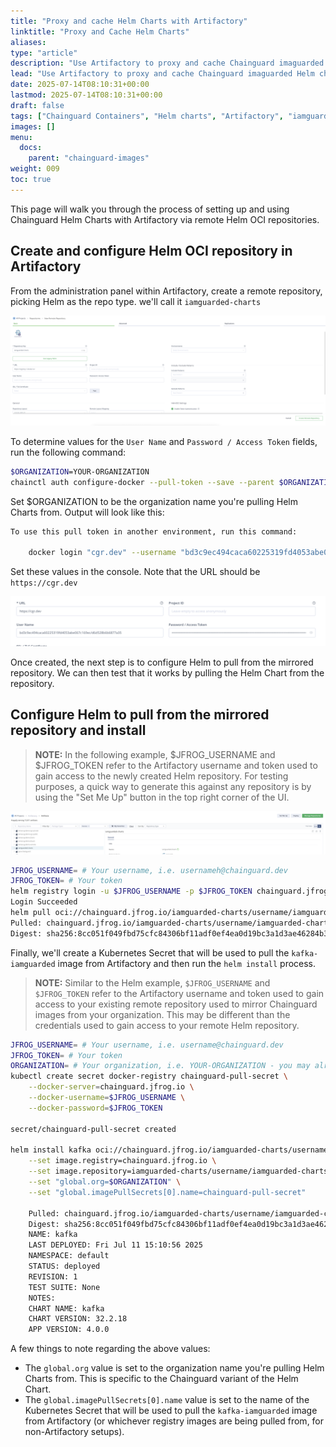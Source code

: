 ```yaml
---
title: "Proxy and cache Helm Charts with Artifactory"
linktitle: "Proxy and Cache Helm Charts"
aliases:
type: "article"
description: "Use Artifactory to proxy and cache Chainguard imaguarded Helm charts"
lead: "Use Artifactory to proxy and cache Chainguard imaguarded Helm charts"
date: 2025-07-14T08:10:31+00:00
lastmod: 2025-07-14T08:10:31+00:00
draft: false
tags: ["Chainguard Containers", "Helm charts", "Artifactory", "iamguarded", "Product"]
images: []
menu:
  docs:
    parent: "chainguard-images"
weight: 009
toc: true
---
```


This page will walk you through the process of setting up and using Chainguard Helm Charts with Artifactory via remote Helm OCI repositories.

## Create and configure Helm OCI repository in Artifactory

From the administration panel within Artifactory, create a remote repository, picking Helm as the repo type. we'll call it `iamguarded-charts`

![Screenshot showing the new remote repo in Artifactory](new-remote-repo.png)

To determine values for the `User Name` and `Password / Access Token` fields, run the following command:

```bash
$ORGANIZATION=YOUR-ORGANIZATION
chainctl auth configure-docker --pull-token --save --parent $ORGANIZATION
```

Set $ORGANIZATION to be the organization name you're pulling Helm Charts from. Output will look like this:

```bash
To use this pull token in another environment, run this command:

    docker login "cgr.dev" --username "bd3c9ec494caca60225319fd4053abe067c169ec/5037f83cdd0fbdcd" --password "eyJhbGciOiJSUzI1NiJ9.eyJhdWQiOiJodHRwczovL2lzc..." # Token truncated
```

Set these values in the console. Note that the URL should be `https://cgr.dev`

![Screenshot showing setting values in Artifactory](url-username-pw.png)

Once created, the next step is to configure Helm to pull from the mirrored repository. We can then test that it works by pulling the Helm Chart from the repository.

## Configure Helm to pull from the mirrored repository and install

> **NOTE:** In the following example, $JFROG_USERNAME and $JFROG_TOKEN refer to the Artifactory username and token used to gain access to the newly created Helm repository. For testing purposes, a quick way to generate this against any repository is by using the "Set Me Up" button in the top right corner of the UI.

![Screenshot showing setting values in Artifactory](set-me-up.png)

```bash
JFROG_USERNAME= # Your username, i.e. usernameh@chainguard.dev
JFROG_TOKEN= # Your token
helm registry login -u $JFROG_USERNAME -p $JFROG_TOKEN chainguard.jfrog.io
Login Succeeded
helm pull oci://chainguard.jfrog.io/iamguarded-charts/username/iamguarded-charts/kafka
Pulled: chainguard.jfrog.io/iamguarded-charts/username/iamguarded-charts/kafka:32.2.18
Digest: sha256:8cc051f049fbd75cfc84306bf11adf0ef4ea0d19bc3a1d3ae46284b3aab5b083
```

Finally, we'll create a Kubernetes Secret that will be used to pull the `kafka-iamguarded` image from Artifactory and then run the `helm install` process.

> **NOTE:** Similar to the Helm example, `$JFROG_USERNAME` and `$JFROG_TOKEN` refer to the Artifactory username and token used to gain access to your existing remote repository used to mirror Chainguard images from your organization. This may be different than the credentials used to gain access to your remote Helm repository.

```bash
JFROG_USERNAME= # Your username, i.e. username@chainguard.dev
JFROG_TOKEN= # Your token
ORGANIZATION= # Your organization, i.e. YOUR-ORGANIZATION - you may already have this set from a previous example
kubectl create secret docker-registry chainguard-pull-secret \
    --docker-server=chainguard.jfrog.io \
    --docker-username=$JFROG_USERNAME \
    --docker-password=$JFROG_TOKEN

secret/chainguard-pull-secret created

helm install kafka oci://chainguard.jfrog.io/iamguarded-charts/username/iamguarded-charts/kafka \
    --set image.registry=chainguard.jfrog.io \
    --set image.repository=iamguarded-charts/username/iamguarded-charts/kafka \
    --set "global.org=$ORGANIZATION" \
    --set "global.imagePullSecrets[0].name=chainguard-pull-secret"

    Pulled: chainguard.jfrog.io/iamguarded-charts/username/iamguarded-charts/kafka:32.2.18
    Digest: sha256:8cc051f049fbd75cfc84306bf11adf0ef4ea0d19bc3a1d3ae46284b3aab5b083
    NAME: kafka
    LAST DEPLOYED: Fri Jul 11 15:10:56 2025
    NAMESPACE: default
    STATUS: deployed
    REVISION: 1
    TEST SUITE: None
    NOTES:
    CHART NAME: kafka
    CHART VERSION: 32.2.18
    APP VERSION: 4.0.0
```

A few things to note regarding the above values:

- The `global.org` value is set to the organization name you're pulling Helm Charts from.  This is specific to the Chainguard variant of the Helm Chart.
- The `global.imagePullSecrets[0].name` value is set to the name of the Kubernetes Secret that will be used to pull the `kafka-iamguarded` image from Artifactory (or whichever registry images are being pulled from, for non-Artifactory setups).
